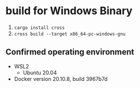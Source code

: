 # build for Windows Binary

1. `cargo install cross`
2. `cross build --target x86_64-pc-windows-gnu`

## Confirmed operating environment

- WSL2
    - Ubuntu 20.04
- Docker version 20.10.8, build 3967b7d